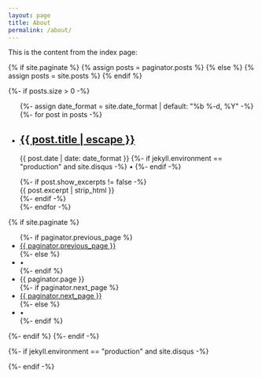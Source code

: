 ```yaml
---
layout: page
title: About
permalink: /about/
---
```


This is the content from the index page:

{% if site.paginate %}
  {% assign posts = paginator.posts %}
{% else %}
  {% assign posts = site.posts %}
{% endif %}

{%- if posts.size > 0 -%}
  <ul class="post-list">
    {%- assign date_format = site.date_format | default: "%b %-d, %Y" -%}
    {%- for post in posts -%}
    <li>
      <h2>
        <a href="{{ post.url | relative_url }}">
          {{ post.title | escape }}
        </a>
      </h2>
      <p class="post-meta">
        <time class="dt-published" datetime="{{ post.date | date_to_xmlschema }}" itemprop="datePublished">
          {{ post.date | date: date_format }}
        </time>
        {%- if jekyll.environment == "production" and site.disqus -%}
          • <a href="{{ post.url | relative_url }}#disqus_thread">
              <span class="disqus-comment-count" data-disqus-url="{{ post.url | absolute_url }}"></span>
            </a>
        {%- endif -%}
      </p>
      {%- if post.show_excerpts != false -%}
        <div class="post-excerpt">{{ post.excerpt | strip_html }}</div>
      {%- endif -%}
    </li>
    {%- endfor -%}
  </ul>

  {% if site.paginate %}
    <div class="pager">
      <ul class="pagination">
      {%- if paginator.previous_page %}
        <li><a href="{{ paginator.previous_page_path | relative_url }}" class="previous-page">{{ paginator.previous_page }}</a></li>
      {%- else %}
        <li><div class="pager-edge">•</div></li>
      {%- endif %}
        <li><div class="current-page">{{ paginator.page }}</div></li>
      {%- if paginator.next_page %}
        <li><a href="{{ paginator.next_page_path | relative_url }}" class="next-page">{{ paginator.next_page }}</a></li>
      {%- else %}
        <li><div class="pager-edge">•</div></li>
      {%- endif %}
      </ul>
    </div>
  {%- endif %}
{%- endif -%}

{%- if jekyll.environment == "production" and site.disqus -%}
  <script id="dsq-count-scr" src="//{{ site.disqus }}.disqus.com/count.js" async></script>
{%- endif -%}
